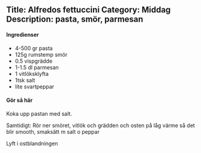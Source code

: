Title: Alfredos fettuccini
Category: Middag
Description: pasta, smör, parmesan
---

#### Ingredienser

* 4-500 gr pasta
* 125g rumstemp smör
* 0.5 vispgrädde
* 1-1.5 dl parmesan
* 1 vitlöksklyfta
* 1tsk salt
* lite svartpeppar

#### Gör så här

Koka upp pastan med salt.

Samtidigt: Rör ner smöret, vitlök och grädden och osten på låg värme så det blir smooth, smaksätt m salt o peppar

Lyft i ostblandningen